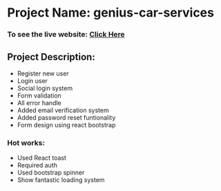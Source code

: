 # Project Name: genius-car-services

### To see the live website: [Click Here](google.com)

## Project Description:
- Register new user
- Login user
- Social login system
- Form validation
- All error handle
- Added email verification system
- Added password reset funtionality
- Form design using react bootstrap

### Hot works:
- Used React toast
- Required auth
- Used bootstrap spinner
- Show fantastic loading system